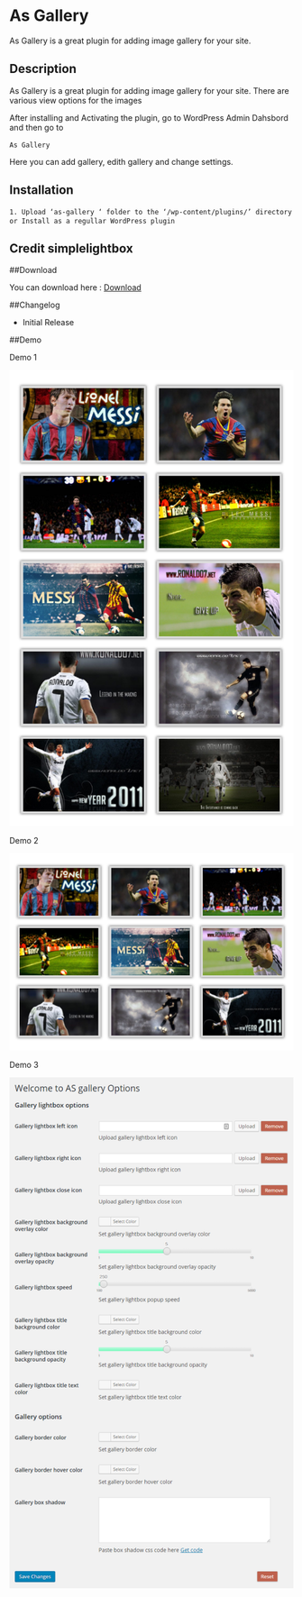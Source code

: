 # As Gallery
As Gallery is a great plugin for adding image gallery for your site.


## Description

As Gallery is a great plugin for adding image gallery for your site. There are various view options for the images

After installing and Activating the plugin, go to WordPress Admin Dahsbord and then go to
```
As Gallery 
```
Here you can add gallery, edith gallery and change settings.

## Installation
```
1. Upload ‘as-gallery ‘ folder to the ‘/wp-content/plugins/’ directory or Install as a regullar WordPress plugin
```
## Credit simplelightbox

##Download


You can download here : [Download](https://wordpress.org/plugins/as-gallery/)

##Changelog

* Initial Release


##Demo

Demo 1

![Screenshot](https://github.com/anuislam/as-gallery/blob/master/img/demo1.png)

Demo 2

![Screenshot](https://github.com/anuislam/as-gallery/blob/master/img/demo2.png)

Demo 3

![Screenshot](https://github.com/anuislam/as-gallery/blob/master/img/demo3.png)
